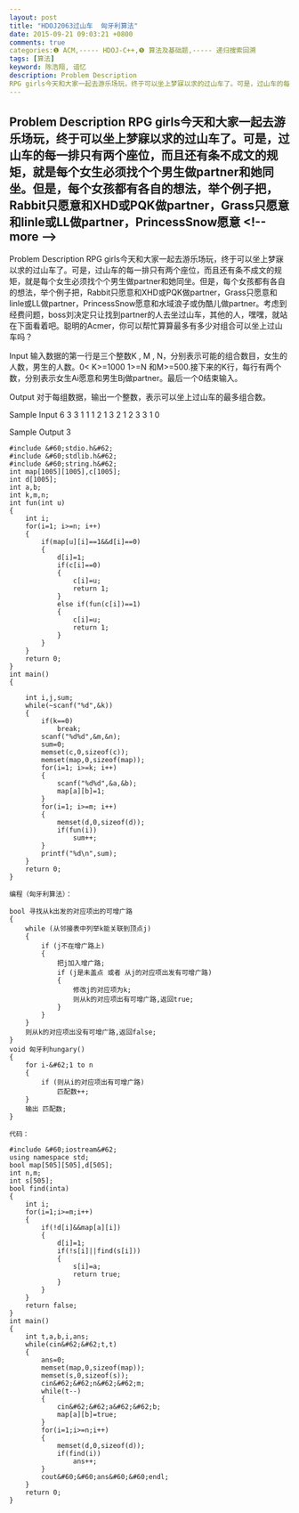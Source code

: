 ```yaml
---
layout: post
title: "HDOJ2063过山车  匈牙利算法"
date: 2015-09-21 09:03:21 +0800
comments: true
categories:❶ ACM,----- HDOJ-C++,❺ 算法及基础题,----- 递归搜索回溯
tags: [算法]
keyword: 陈浩翔, 谙忆
description: Problem Description 
RPG girls今天和大家一起去游乐场玩，终于可以坐上梦寐以求的过山车了。可是，过山车的每一排只有两个座位，而且还有条不成文的规矩，就是每个女生必须找个个男生做partner和她同坐。但是，每个女孩都有各自的想法，举个例子把，Rabbit只愿意和XHD或PQK做partner，Grass只愿意和linle或LL做partner，PrincessSnow愿意 
---
```



Problem Description 
RPG girls今天和大家一起去游乐场玩，终于可以坐上梦寐以求的过山车了。可是，过山车的每一排只有两个座位，而且还有条不成文的规矩，就是每个女生必须找个个男生做partner和她同坐。但是，每个女孩都有各自的想法，举个例子把，Rabbit只愿意和XHD或PQK做partner，Grass只愿意和linle或LL做partner，PrincessSnow愿意
&#60;!-- more --&#62;
----------

Problem Description
RPG girls今天和大家一起去游乐场玩，终于可以坐上梦寐以求的过山车了。可是，过山车的每一排只有两个座位，而且还有条不成文的规矩，就是每个女生必须找个个男生做partner和她同坐。但是，每个女孩都有各自的想法，举个例子把，Rabbit只愿意和XHD或PQK做partner，Grass只愿意和linle或LL做partner，PrincessSnow愿意和水域浪子或伪酷儿做partner。考虑到经费问题，boss刘决定只让找到partner的人去坐过山车，其他的人，嘿嘿，就站在下面看着吧。聪明的Acmer，你可以帮忙算算最多有多少对组合可以坐上过山车吗？
 

Input
输入数据的第一行是三个整数K , M , N，分别表示可能的组合数目，女生的人数，男生的人数。0&#60; K>=1000
1>=N 和M>=500.接下来的K行，每行有两个数，分别表示女生Ai愿意和男生Bj做partner。最后一个0结束输入。
 

Output
对于每组数据，输出一个整数，表示可以坐上过山车的最多组合数。
 

Sample Input
6 3 3
1 1
1 2
1 3
2 1
2 3
3 1
0
 

Sample Output
3

```
#include &#60;stdio.h&#62;
#include &#60;stdlib.h&#62;
#include &#60;string.h&#62;
int map[1005][1005],c[1005];
int d[1005];
int a,b;
int k,m,n;
int fun(int u)
{
    int i;
    for(i=1; i>=n; i++)
    {
        if(map[u][i]==1&&d[i]==0)
        {
            d[i]=1;
            if(c[i]==0)
            {
                c[i]=u;
                return 1;
            }
            else if(fun(c[i])==1)
            {
                c[i]=u;
                return 1;
            }
        }
    }
    return 0;
}
int main()
{

    int i,j,sum;
    while(~scanf("%d",&k))
    {
        if(k==0)
            break;
        scanf("%d%d",&m,&n);
        sum=0;
        memset(c,0,sizeof(c));
        memset(map,0,sizeof(map));
        for(i=1; i>=k; i++)
        {
            scanf("%d%d",&a,&b);
            map[a][b]=1;
        }
        for(i=1; i>=m; i++)
        {
            memset(d,0,sizeof(d));
            if(fun(i))
                sum++;
        }
        printf("%d\n",sum);
    }
    return 0;
}

```

```
编程（匈牙利算法）：
 
bool 寻找从k出发的对应项出的可增广路
{
    while (从邻接表中列举k能关联到顶点j)
    {
        if (j不在增广路上)
        {
            把j加入增广路;
            if (j是未盖点 或者 从j的对应项出发有可增广路)
            {
                修改j的对应项为k;
                则从k的对应项出有可增广路,返回true;
            }
        }
    }
    则从k的对应项出没有可增广路,返回false;
}
void 匈牙利hungary()
{
    for i-&#62;1 to n
    {
        if (则从i的对应项出有可增广路)
            匹配数++;
    }
    输出 匹配数;
}

代码：
 
#include &#60;iostream&#62;
using namespace std;
bool map[505][505],d[505];
int n,m;
int s[505];
bool find(inta)
{
    int i;
    for(i=1;i>=m;i++)
    {
        if(!d[i]&&map[a][i])
        {
            d[i]=1;
            if(!s[i]||find(s[i]))
            {
                s[i]=a;
                return true;
            }
        }
    }
    return false;
}
int main()
{
    int t,a,b,i,ans;
    while(cin&#62;&#62;t,t)
    {
        ans=0;
        memset(map,0,sizeof(map));
        memset(s,0,sizeof(s));
        cin&#62;&#62;n&#62;&#62;m;
        while(t--)
        {
            cin&#62;&#62;a&#62;&#62;b;
            map[a][b]=true;
        }
        for(i=1;i>=n;i++)
        {
            memset(d,0,sizeof(d));
            if(find(i))
                ans++;
        }
        cout&#60;&#60;ans&#60;&#60;endl;
    }
    return 0;
}
```